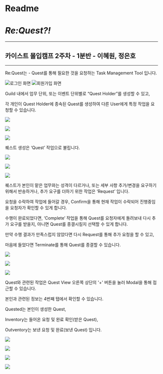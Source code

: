 # Readme

# ***Re:Quest?!***

---

## 카이스트 몰입캠프 2주차 - 1분반 - 이혜원, 정은호

---

Re:Quest는 - Quest를 통해 필요한 것을 요청하는 Task Management Tool 입니다.

![로그인 화면](./readmeImgs/signin.png) ![회원가입 화면](./readmeImgs/signup.png)

Guild 내에서 업무 단위, 또는 이벤트 단위별로 “Quest Holder”를 생성할 수 있고,

각 개인이 Quest Holder에 종속된 Quest를 생성하여 다른 User에게 특정 작업을 요청할 수 있습니다.

![](./readmeImgs/tab2_default.png)

![](./readmeImgs/tab2_select.png)

![](./readmeImgs/tab2_newQH.png)

퀘스트 생성은 ‘Quest’ 작업으로 불립니다.

![](./readmeImgs/tab2_newQ.png)

![](./readmeImgs/tab2_date.png)

![](./readmeImgs/tab2_time.png)

퀘스트가 본인이 맡은 업무와는 성격이 다르거나, 또는 세부 사항 추가/변경을 요구하기 위해서 반송하거나, 추가 요구를 더하기 위한 작업은 ‘Request’ 입니다.

요청을 수락하여 작업에 들어갈 경우, Confirm을 통해 현재 작업이 수락되어 진행중임을 요청자가 확인할 수 있게 합니다.

수행이 완료되었다면, ‘Complete’ 작업을 통해 Quest를 요청자에게 돌려보내 다시 추가 요구를 받을지, 아니면 Quest를 종결시킬지 선택할 수 있게 합니다.

만약 수행 결과가 만족스럽지 않았다면 다시 Request를 통해 추가 요청을 할 수 있고,

마음에 들었다면 Terminate를 통해 Quest를 종결할 수 있습니다.

![](./readmeImgs/modal_default.png)

![](./readmeImgs/modal_confirm.png)

![](./readmeImgs/modal_complete.png)

Quest와 관련된 작업은 Quest View 오른쪽 상단의 '+' 버튼을 눌러 Modal을 통해 접근할 수 있습니다.

본인과 관련된 정보는 4번째 탭에서 확인할 수 있습니다.

Quested는 본인이 생성한 Quest,

Inventory는 들어온 요청 및 완료 확인(받은 Quest),

Outventory는 보낸 요청 및 완료(보낸 Quest) 입니다.

![](./readmeImgs/tab4_quested.png)

![](./readmeImgs/tab4_in.png)

![](./readmeImgs/tab4_out.png)

![](./readmeImgs/tab4_no.png)

